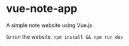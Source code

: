 # vue-note-app

A simple note website using Vue.js

to run the website. `npm install && npm run dev`
